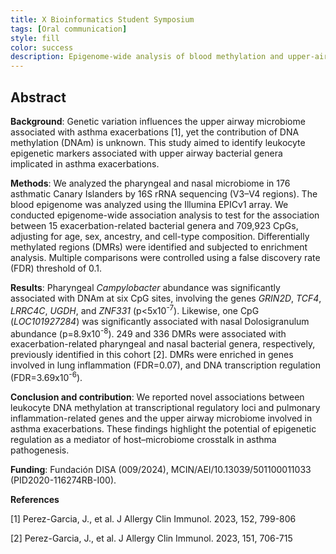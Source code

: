 ```yaml
---
title: X Bioinformatics Student Symposium
tags: [Oral communication]
style: fill
color: success
description: Epigenome-wide analysis of blood methylation and upper-airway bacteria involved in asthma exacerbations.
---
```


## Abstract

**Background**: Genetic variation influences the upper airway microbiome associated with asthma exacerbations [1], yet the contribution of DNA methylation (DNAm) is unknown. This study aimed to identify leukocyte epigenetic markers associated with upper airway bacterial genera implicated in asthma exacerbations.

**Methods**: We analyzed the pharyngeal and nasal microbiome in 176 asthmatic Canary Islanders by 16S rRNA sequencing (V3–V4 regions). The blood epigenome was analyzed using the Illumina EPICv1 array. We conducted epigenome-wide association analysis to test for the association between 15 exacerbation-related bacterial genera and 709,923 CpGs, adjusting for age, sex, ancestry, and cell-type composition. Differentially methylated regions (DMRs) were identified and subjected to enrichment analysis. Multiple comparisons were controlled using a false discovery rate (FDR) threshold of 0.1.

**Results**: Pharyngeal *Campylobacter* abundance was significantly associated with DNAm at six CpG sites, involving the genes *GRIN2D*, *TCF4*, *LRRC4C*, *UGDH*, and *ZNF331* (p<5x10<sup>-7</sup>). Likewise, one CpG (*LOC101927284*) was significantly associated with nasal Dolosigranulum abundance (p=8.9x10<sup>-8</sup>). 249 and 336 DMRs were associated with exacerbation-related pharyngeal and nasal bacterial genera, respectively, previously identified in this cohort [2]. DMRs were enriched in genes involved in lung inflammation (FDR=0.07), and DNA transcription regulation (FDR=3.69x10<sup>-6</sup>). 

**Conclusion and contribution**: We reported novel associations between leukocyte DNA methylation at transcriptional regulatory loci and pulmonary inflammation-related genes and the upper airway microbiome involved in asthma exacerbations. These findings highlight the potential of epigenetic regulation as a mediator of host–microbiome crosstalk in asthma pathogenesis.

**Funding**: Fundación DISA (009/2024), MCIN/AEI/10.13039/501100011033 (PID2020-116274RB-I00).

**References**

[1] Perez-Garcia, J., et al. J Allergy Clin Immunol. 2023, 152, 799-806

[2] Perez-Garcia, J., et al. J Allergy Clin Immunol. 2023, 151, 706-715
